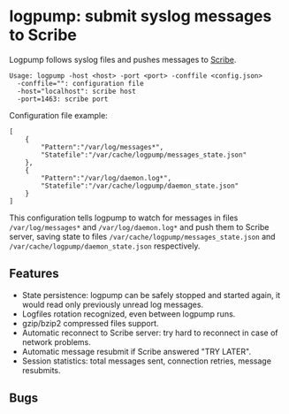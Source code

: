 # logpump: submit syslog messages to Scribe

Logpump follows syslog files and pushes messages to [Scribe][].

	Usage: logpump -host <host> -port <port> -conffile <config.json>
	  -conffile="": configuration file
	  -host="localhost": scribe host
	  -port=1463: scribe port

Configuration file example:

	[
		{
			"Pattern":"/var/log/messages*",
			"Statefile":"/var/cache/logpump/messages_state.json"
		},
		{
			"Pattern":"/var/log/daemon.log*",
			"Statefile":"/var/cache/logpump/daemon_state.json"
		}
	]

This configuration tells logpump to watch for messages in files `/var/log/messages*` and `/var/log/daemon.log*` and push them to Scribe server, saving state to files `/var/cache/logpump/messages_state.json` and `/var/cache/logpump/daemon_state.json` respectively.

## Features

* State persistence: logpump can be safely stopped and started again, it would read only previously unread log messages.
* Logfiles rotation recognized, even between logpump runs.
* gzip/bzip2 compressed files support.
* Automatic reconnect to Scribe server: try hard to reconnect in case of network problems.
* Automatic message resubmit if Scribe answered "TRY LATER".
* Session statistics: total messages sent, connection retries, message resubmits.

## Bugs


[Scribe]: https://github.com/facebook/scribe
